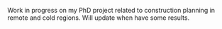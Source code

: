 Work in progress on my PhD project related to construction planning in remote and cold regions.
Will update when have some results.